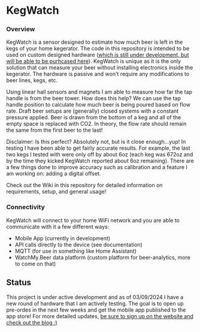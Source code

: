 # KegWatch
### Overview
KegWatch is a sensor designed to estimate how much beer is left in the kegs of your home kegerator. The code in this repository is intended to be used on custom designed hardware ([which is still under development, but will be able to be purhcased here](https://sidelinedata.com)). KegWatch is unique as it is the only solution that can measure your beer without installing electronics inside the kegerator. The hardware is passive and won't require any modifications to beer lines, kegs, etc.

Using linear hall sensors and magnets I am able to measure how far the tap handle is from the beer tower. How does this help? We can use the tap handle position to calculate how much beer is being poured based on flow rate. Draft beer setups are (generally) closed systems with a constant pressure applied. Beer is drawn from the bottom of a keg and all of the empty space is replaced with CO2. In theory, the flow rate should remain the same from the first beer to the last! 

Disclaimer: Is this perfect? Absolutely not, but is it close enough...yup! In testing I have been able to get fairly accurate results. For example, the last two kegs I tested with were only off by about 6oz (each keg was 672oz and by the time they kicked KegWatch reported about 6oz remaining). There are a few things done to improve accuracy such as calibration and a feature I am working on: adding a digital offset.

Check out the Wiki in this repository for detailed information on requirements, setup, and general usage!

### Connectivity
KegWatch will connect to your home WiFi network and you are able to communicate with it a few different ways:

- Mobile App (currently in development)
- API calls directly to the device (see documentation)
- MQTT (for use in something like Home Assistant)
- WatchMy.Beer data platform (custom platform for beer-analytics, more to come on that)



## Status
This project is under active development and as of 03/09/2024 I have a new round of hardware that I am actively testing. The goal is to open up pre-ordes in the next few weeks and get the mobile app published to the app store! For more detailed updates, [be sure to sign up on the website and check out the blog :)](https://sidelinedata.com/blogs/kegwatch)



